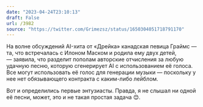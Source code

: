 ```yaml
---
date: "2023-04-24T23:10:13"
draft: False
url: /3982
source: "https://twitter.com/Grimezsz/status/1650304051718791170"
---
```


На волне обсуждений AI-хита от «Дрейка» канадская певица Граймс — та, что встречалась с Илоном Маском и родила ему двух детей, — заявила, что разделит пополам авторские отчисления за любую удачную песню, которую сгенерирует AI с использованием её голоса. Все  могут использовать её голос для генерации музыки — поскольку у нее нет обязывающего контракта с каким-либо лейблом. 

Вот и определились первые энтузиасты. Правда, я не слышал ни одной её песни, может, это и не такая простая задача 😊.
